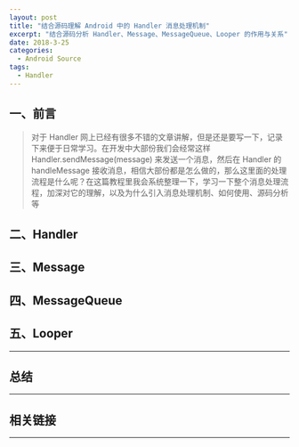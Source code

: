 ```yaml
---
layout: post
title: "结合源码理解 Android 中的 Handler 消息处理机制"
excerpt: "结合源码分析 Handler、Message、MessageQueue、Looper 的作用与关系"
date: 2018-3-25
categories:
  - Android Source
tags:
  - Handler
---
```


## 一、前言
> 对于 Handler 网上已经有很多不错的文章讲解，但是还是要写一下，记录下来便于日常学习。在开发中大部份我们会经常这样 Handler.sendMessage(message) 来发送一个消息，然后在 Handler 的 handleMessage 接收消息，相信大部份都是怎么做的，那么这里面的处理流程是什么呢？在这篇教程里我会系统整理一下，学习一下整个消息处理流程，加深对它的理解，以及为什么引入消息处理机制、如何使用、源码分析等

## 二、Handler



## 三、Message



## 四、MessageQueue



## 五、Looper

-------------------

## 总结


-------------------

## 相关链接


-------------------